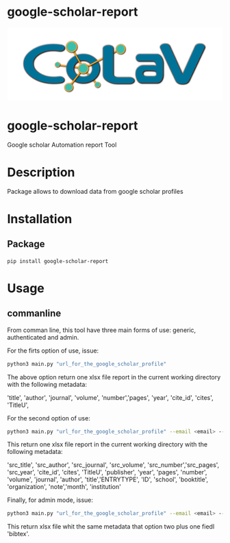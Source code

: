 # google-scholar-report
<center><img src="https://raw.githubusercontent.com/colav/colav.github.io/master/img/Logo.png"/></center>

# google-scholar-report
Google scholar Automation report Tool

# Description
Package allows to download data from google scholar profiles

# Installation

## Package
`pip install google-scholar-report`

# Usage
## commanline 
From comman line, this tool have three main forms of use: generic, authenticated and admin. 

For the firts option of use, issue: 

```bash
python3 main.py "url_for_the_google_scholar_profile"
```
The above option return one xlsx file report in the current working directory with the following metadata:

'title', 'author', 'journal', 'volume', 'number','pages', 'year', 'cite_id', 'cites', 'TitleU',

For the second option of use:
```bash
python3 main.py "url_for_the_google_scholar_profile" --email <email> --password <password>
```
This return one xlsx file report in the current working directory with the following metadata:

'src_title', 'src_author', 'src_journal', 'src_volume', 'src_number','src_pages', 'src_year', 'cite_id', 'cites', 'TitleU', 'publisher',
'year', 'pages', 'number', 'volume', 'journal', 'author', 'title','ENTRYTYPE', 'ID', 'school', 'booktitle', 'organization', 'note','month', 'institution'
 
 Finally, for admin mode, issue: 
 
 ```bash
python3 main.py "url_for_the_google_scholar_profile" --email <email> --password <password> --admin True
```

This return xlsx file whit the same metadata that option two plus one fiedl 'bibtex'.
